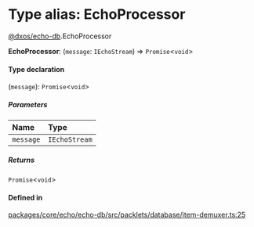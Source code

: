 # Type alias: EchoProcessor

[@dxos/echo-db](../modules/dxos_echo_db.md).EchoProcessor

 **EchoProcessor**: (`message`: `IEchoStream`) => `Promise`<`void`\>

#### Type declaration

(`message`): `Promise`<`void`\>

##### Parameters

| Name | Type |
| :------ | :------ |
| `message` | `IEchoStream` |

##### Returns

`Promise`<`void`\>

#### Defined in

[packages/core/echo/echo-db/src/packlets/database/item-demuxer.ts:25](https://github.com/dxos/dxos/blob/main/packages/core/echo/echo-db/src/packlets/database/item-demuxer.ts#L25)
